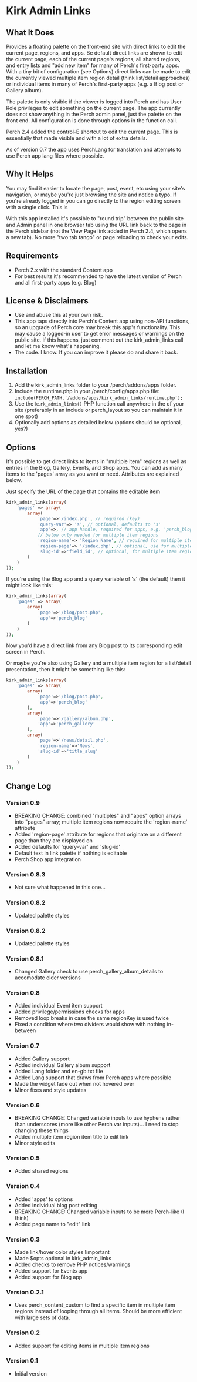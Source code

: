 # Kirk Admin Links

## What It Does

Provides a floating palette on the front-end site with direct links to edit the current page, regions, and apps. Be default direct links are shown to edit the current page, each of the current page's regions, all shared regions, and entry lists and "add new item" for many of Perch's first-party apps. With a tiny bit of configuration (see Options) direct links can be made to edit the currently viewed multiple item region detail (think list/detail approaches) or individual items in many of Perch's first-party apps (e.g. a Blog post or Gallery album).

The palette is only visible if the viewer is logged into Perch and has User Role privileges to edit something on the current page. The app currently does not show anything in the Perch admin panel, just the palette on the front end. All configuration is done through options in the function call.

Perch 2.4 added the control-E shortcut to edit the current page. This is essentially that made visible and with a lot of extra details.

As of version 0.7 the app uses PerchLang for translation and attempts to use Perch app lang files where possible.

## Why It Helps

You may find it easier to locate the page, post, event, etc using your site's navigation, or maybe you're just browsing the site and notice a typo. If you're already logged in you can go directly to the region editing screen with a single click. This is 

With this app installed it's possible to "round trip" between the public site and Admin panel in one browser tab using the URL link back to the page in the Perch sidebar (not the View Page link added in Perch 2.4, which opens a new tab). No more "two tab tango" or page reloading to check your edits.

## Requirements

- Perch 2.x with the standard Content app
- For best results it's recommended to have the latest version of Perch and all first-party apps (e.g. Blog)

## License & Disclaimers

- Use and abuse this at your own risk. 
- This app taps directly into Perch's Content app using non-API functions, so an upgrade of Perch core may break this app's functionality. This may cause a logged-in user to get error messages or warnings on the public site. If this happens, just comment out the kirk_admin_links call and let me know what's happening.
- The code. I know. If you can improve it please do and share it back.

## Installation

1. Add the kirk_admin_links folder to your /perch/addons/apps folder.
2. Include the runtime.php in your /perch/config/apps.php file: `include(PERCH_PATH.'/addons/apps/kirk_admin_links/runtime.php');`
3. Use the `kirk_admin_links()` PHP function call anywhere in the <body> of your site (preferably in an include or perch_layout so you can maintain it in one spot)
4. Optionally add options as detailed below (options should be optional, yes?)

## Options

It's possible to get direct links to items in "multiple item" regions as well as entries in the Blog, Gallery, Events, and Shop apps. You can add as many items to the 'pages' array as you want or need. Attributes are explained below.

Just specify the URL of the page that contains the editable item

```php
kirk_admin_links(array(
	'pages' => array(
		array(
			'page'=>'/index.php', // required (key)
			'query-var'=> 's', // optional, defaults to 's'
			'app'=>, // app handle, required for apps, e.g. 'perch_blog'
			// below only needed for multiple item regions
			'region-name'=> 'Region Name', // required for multiple item regions
			'region-page'=> '/index.php', // optional, use for multiple item regions only if the region's page is different than the page we're on
			'slug-id'=>'field_id', // optional, for multiple item regions only, the id of the slug field to test against, defaults to 'slug'
		)
	)	
));
```

If you're using the Blog app and a query variable of 's' (the default) then it might look like this:

```php
kirk_admin_links(array(
	'pages' => array(
		array(
			'page'=>'/blog/post.php',
			'app'=>'perch_blog'
		)
	)	
));
```

Now you'd have a direct link from any Blog post to its corresponding edit screen in Perch.

Or maybe you're also using Gallery and a multiple item region for a list/detail presentation, then it might be something like this:

```php
kirk_admin_links(array(
	'pages' => array(
		array(
			'page'=>'/blog/post.php',
			'app'=>'perch_blog'
		),
		array(
			'page'=>'/gallery/album.php',
			'app'=>'perch_gallery'
		),
		array(
			'page'=>'/news/detail.php',
			'region-name'=>'News',
			'slug-id'=>'title_slug'
		)
	)	
));
```

## Change Log

### Version 0.9

- BREAKING CHANGE: combined "multiples" and "apps" option arrays into "pages" array; multiple item regions now require the 'region-name' attribute
- Added 'region-page' attribute for regions that originate on a different page than they are displayed on
- Added defaults for 'query-var' and 'slug-id'
- Default text in link palette if nothing is editable
- Perch Shop app integration

### Version 0.8.3

- Not sure what happened in this one...

### Version 0.8.2

- Updated palette styles

### Version 0.8.2

- Updated palette styles

### Version 0.8.1

- Changed Gallery check to use perch_gallery_album_details to accomodate older versions

### Version 0.8

- Added individual Event item support
- Added privilege/permissions checks for apps
- Removed loop breaks in case the same regionKey is used twice
- Fixed a condition where two dividers would show with nothing in-between

### Version 0.7

- Added Gallery support
- Added individual Gallery album support
- Added Lang folder and en-gb.txt file
- Added Lang support that draws from Perch apps where possible
- Made the widget fade out when not hovered over
- Minor fixes and style updates

### Version 0.6

- BREAKING CHANGE: Changed variable inputs to use hyphens rather than underscores (more like other Perch var inputs)... I need to stop changing these things
- Added multiple item region item title to edit link
- Minor style edits

### Version 0.5

- Added shared regions

### Version 0.4

- Added 'apps' to options
- Added individual blog post editing
- BREAKING CHANGE: Changed variable inputs to be more Perch-like (I think)
- Added page name to "edit" link

### Version 0.3

- Made link/hover color styles !important
- Made $opts optional in kirk_admin_links
- Added checks to remove PHP notices/warnings
- Added support for Events app
- Added support for Blog app

### Version 0.2.1

- Uses perch_content_custom to find a specific item in multiple item regions instead of looping through all items. Should be more efficient with large sets of data.

### Version 0.2

- Added support for editing items in multiple item regions

### Version 0.1

- Initial version

